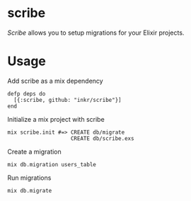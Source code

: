 # scribe

*Scribe* allows you to setup migrations for your Elixir projects.

# Usage

Add scribe as a mix dependency

    defp deps do
      [{:scribe, github: "inkr/scribe"}]
    end

Initialize a mix project with scribe

    mix scribe.init #=> CREATE db/migrate
                        CREATE db/scribe.exs

Create a migration

    mix db.migration users_table

Run migrations

    mix db.migrate
